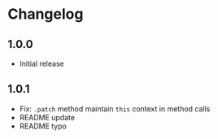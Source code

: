 # Changelog

## 1.0.0

* Initial release

## 1.0.1

* Fix: `.patch` method maintain `this` context in method calls
* README update
* README typo
